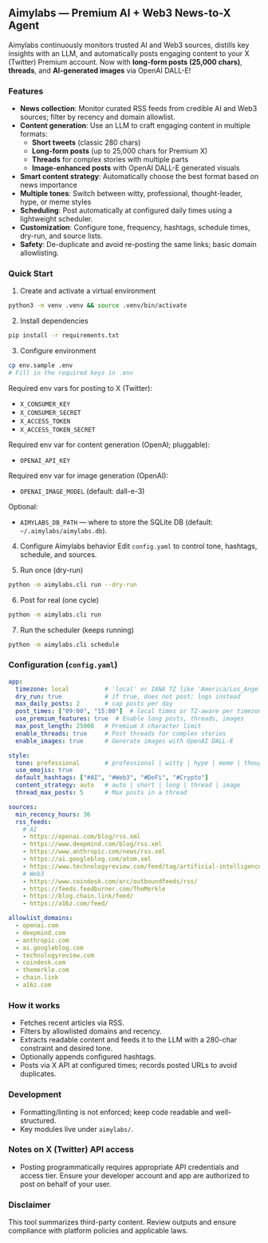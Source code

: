 ## Aimylabs — Premium AI + Web3 News-to-X Agent

Aimylabs continuously monitors trusted AI and Web3 sources, distills key insights with an LLM, and automatically posts engaging content to your X (Twitter) Premium account. Now with **long-form posts (25,000 chars)**, **threads**, and **AI-generated images** via OpenAI DALL-E!

### Features
- **News collection**: Monitor curated RSS feeds from credible AI and Web3 sources; filter by recency and domain allowlist.
- **Content generation**: Use an LLM to craft engaging content in multiple formats:
  - **Short tweets** (classic 280 chars)
  - **Long-form posts** (up to 25,000 chars for Premium X)
  - **Threads** for complex stories with multiple parts
  - **Image-enhanced posts** with OpenAI DALL-E generated visuals
- **Smart content strategy**: Automatically choose the best format based on news importance
- **Multiple tones**: Switch between witty, professional, thought-leader, hype, or meme styles
- **Scheduling**: Post automatically at configured daily times using a lightweight scheduler.
- **Customization**: Configure tone, frequency, hashtags, schedule times, dry-run, and source lists.
- **Safety**: De-duplicate and avoid re-posting the same links; basic domain allowlisting.

### Quick Start
1) Create and activate a virtual environment
```bash
python3 -m venv .venv && source .venv/bin/activate
```

2) Install dependencies
```bash
pip install -r requirements.txt
```

3) Configure environment
```bash
cp env.sample .env
# Fill in the required keys in .env
```

Required env vars for posting to X (Twitter):
- `X_CONSUMER_KEY`
- `X_CONSUMER_SECRET`
- `X_ACCESS_TOKEN`
- `X_ACCESS_TOKEN_SECRET`

Required env var for content generation (OpenAI; pluggable):
- `OPENAI_API_KEY`

Required env var for image generation (OpenAI):
- `OPENAI_IMAGE_MODEL` (default: dall-e-3)

Optional:
- `AIMYLABS_DB_PATH` — where to store the SQLite DB (default: `~/.aimylabs/aimylabs.db`).

4) Configure Aimylabs behavior
Edit `config.yaml` to control tone, hashtags, schedule, and sources.

5) Run once (dry-run)
```bash
python -m aimylabs.cli run --dry-run
```

6) Post for real (one cycle)
```bash
python -m aimylabs.cli run
```

7) Run the scheduler (keeps running)
```bash
python -m aimylabs.cli schedule
```

### Configuration (`config.yaml`)
```yaml
app:
  timezone: local          # 'local' or IANA TZ like 'America/Los_Angeles'
  dry_run: true            # if true, does not post; logs instead
  max_daily_posts: 2       # cap posts per day
  post_times: ["09:00", "15:00"]  # local times or TZ-aware per timezone
  use_premium_features: true  # Enable long posts, threads, images
  max_post_length: 25000   # Premium X character limit
  enable_threads: true     # Post threads for complex stories
  enable_images: true      # Generate images with OpenAI DALL-E

style:
  tone: professional       # professional | witty | hype | meme | thought_leader
  use_emojis: true
  default_hashtags: ["#AI", "#Web3", "#DeFi", "#Crypto"]
  content_strategy: auto   # auto | short | long | thread | image
  thread_max_posts: 5      # Max posts in a thread

sources:
  min_recency_hours: 36
  rss_feeds:
    # AI
    - https://openai.com/blog/rss.xml
    - https://www.deepmind.com/blog/rss.xml
    - https://www.anthropic.com/news/rss.xml
    - https://ai.googleblog.com/atom.xml
    - https://www.technologyreview.com/feed/tag/artificial-intelligence/
    # Web3
    - https://www.coindesk.com/arc/outboundfeeds/rss/
    - https://feeds.feedburner.com/TheMerkle
    - https://blog.chain.link/feed/
    - https://a16z.com/feed/

allowlist_domains:
  - openai.com
  - deepmind.com
  - anthropic.com
  - ai.googleblog.com
  - technologyreview.com
  - coindesk.com
  - themerkle.com
  - chain.link
  - a16z.com
```

### How it works
- Fetches recent articles via RSS.
- Filters by allowlisted domains and recency.
- Extracts readable content and feeds it to the LLM with a 280-char constraint and desired tone.
- Optionally appends configured hashtags.
- Posts via X API at configured times; records posted URLs to avoid duplicates.

### Development
- Formatting/linting is not enforced; keep code readable and well-structured.
- Key modules live under `aimylabs/`.

### Notes on X (Twitter) API access
- Posting programmatically requires appropriate API credentials and access tier. Ensure your developer account and app are authorized to post on behalf of your user.

### Disclaimer
This tool summarizes third-party content. Review outputs and ensure compliance with platform policies and applicable laws.


